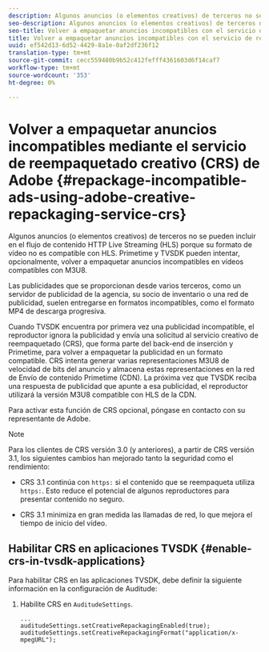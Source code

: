 ```yaml
---
description: Algunos anuncios (o elementos creativos) de terceros no se pueden incluir en el flujo de contenido HTTP Live Streaming (HLS) porque su formato de vídeo no es compatible con HLS. Primetime y TVSDK pueden intentar, opcionalmente, volver a empaquetar anuncios incompatibles en vídeos compatibles con M3U8.
seo-description: Algunos anuncios (o elementos creativos) de terceros no se pueden incluir en el flujo de contenido HTTP Live Streaming (HLS) porque su formato de vídeo no es compatible con HLS. Primetime y TVSDK pueden intentar, opcionalmente, volver a empaquetar anuncios incompatibles en vídeos compatibles con M3U8.
seo-title: Volver a empaquetar anuncios incompatibles con el servicio de reempaquetado creativo de Adobe (CRS)
title: Volver a empaquetar anuncios incompatibles con el servicio de reempaquetado creativo de Adobe (CRS)
uuid: ef542d13-6d52-4429-8a1e-0af2df236f12
translation-type: tm+mt
source-git-commit: cecc559480b9b52c412fefff4361603d6f14caf7
workflow-type: tm+mt
source-wordcount: '353'
ht-degree: 0%

---
```



# Volver a empaquetar anuncios incompatibles mediante el servicio de reempaquetado creativo (CRS) de Adobe {#repackage-incompatible-ads-using-adobe-creative-repackaging-service-crs}

Algunos anuncios (o elementos creativos) de terceros no se pueden incluir en el flujo de contenido HTTP Live Streaming (HLS) porque su formato de vídeo no es compatible con HLS. Primetime y TVSDK pueden intentar, opcionalmente, volver a empaquetar anuncios incompatibles en vídeos compatibles con M3U8.

Las publicidades que se proporcionan desde varios terceros, como un servidor de publicidad de la agencia, su socio de inventario o una red de publicidad, suelen entregarse en formatos incompatibles, como el formato MP4 de descarga progresiva.

Cuando TVSDK encuentra por primera vez una publicidad incompatible, el reproductor ignora la publicidad y envía una solicitud al servicio creativo de reempaquetado (CRS), que forma parte del back-end de inserción y Primetime, para volver a empaquetar la publicidad en un formato compatible. CRS intenta generar varias representaciones M3U8 de velocidad de bits del anuncio y almacena estas representaciones en la red de Envío de contenido Primetime (CDN). La próxima vez que TVSDK reciba una respuesta de publicidad que apunte a esa publicidad, el reproductor utilizará la versión M3U8 compatible con HLS de la CDN.

Para activar esta función de CRS opcional, póngase en contacto con su representante de Adobe.

>[!NOTE]
>
>Para los clientes de CRS versión 3.0 (y anteriores), a partir de CRS versión 3.1, los siguientes cambios han mejorado tanto la seguridad como el rendimiento:
>
>* CRS 3.1 continúa con `https:` si el contenido que se reempaqueta utiliza `https:`. Esto reduce el potencial de algunos reproductores para presentar contenido no seguro.
   >
   >
* CRS 3.1 minimiza en gran medida las llamadas de red, lo que mejora el tiempo de inicio del vídeo.

>



## Habilitar CRS en aplicaciones TVSDK {#enable-crs-in-tvsdk-applications}

Para habilitar CRS en las aplicaciones TVSDK, debe definir la siguiente información en la configuración de Auditude:

1. Habilite CRS en `AuditudeSettings`.

   ```
   ... 
   auditudeSettings.setCreativeRepackagingEnabled(true); 
   auditudeSettings.setCreativeRepackagingFormat("application/x-mpegURL"); 
   ```
